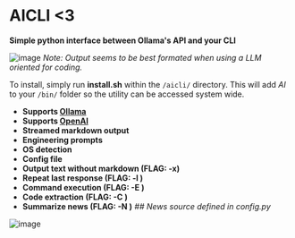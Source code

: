 # AICLI <3
**Simple python interface between Ollama's API and your CLI**

![image](https://github.com/user-attachments/assets/4acfebcf-69e1-417a-8803-7aea3033c3d8)
_Note: Output seems to be best formated when using a LLM oriented for coding._

To install, simply run **install.sh** within the `/aicli/` directory. This will add *AI* to your `/bin/` folder so the utility can be accessed system wide.

- **Supports [Ollama](https://github.com/ollama/ollama)**
- **Supports [OpenAI](https://platform.openai.com/api-keys)**
- **Streamed markdown output**
- **Engineering prompts**
- **OS detection**
- **Config file**
- **Output text without markdown (FLAG: -x)**
- **Repeat last response (FLAG: -l )**
- **Command execution (FLAG: -E )**
- **Code extraction (FLAG: -C )**
- **Summarize news (FLAG: -N )** _## News source defined in config.py_

![image](https://github.com/user-attachments/assets/61e08c6b-a830-4fb3-acfb-d4eb34dcd9a4)
